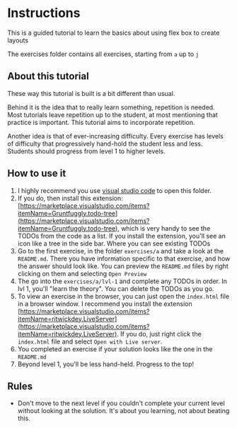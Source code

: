 # Instructions

This is a guided tutorial to learn the basics about using flex box to create layouts

The exercises folder contains all exercises, starting from `a` up to `j`

## About this tutorial

These way this tutorial is built is a bit different than usual.

Behind it is the idea that to really learn something, repetition is needed. Most tutorials leave repetition up to the student, at most mentioning that practice is important. This tutorial aims to incorporate repetition.

Another idea is that of ever-increasing difficulty. Every exercise has levels of difficulty that progressively hand-hold the student less and less. Students should progress from level 1 to higher levels.

## How to use it

1. I highly recommend you use [visual studio code](https://code.visualstudio.com/) to open this folder.
2. If you do, then install this extension: [https://marketplace.visualstudio.com/items?itemName=Gruntfuggly.todo-tree](https://marketplace.visualstudio.com/items?itemName=Gruntfuggly.todo-tree), which is very handy to see the TODOs from the code as a list. If you install the extension, you'll see an icon like a tree in the side bar. Where you can see existing TODOs
3. Go to the first exercise, in the folder `exercises/a` and take a look at the `README.md`. There you have information specific to that exercise, and how the answer should look like. You can preview the `README.md` files by right clicking on them and selecting `Open Preview`
4. The go into the `exercises/a/lvl-1` and complete any TODOs in order. In lvl 1, you'll "learn the theory". You can delete the TODOs as you go.
5. To view an exercise in the browser, you can just open the `index.html` file in a browser window. I recommend you install the extension [https://marketplace.visualstudio.com/items?itemName=ritwickdey.LiveServer](https://marketplace.visualstudio.com/items?itemName=ritwickdey.LiveServer). If you do, just right click the `index.html` file and select `Open with Live server`.
6. You completed an exercise if your solution looks like the one in the `README.md`
7. Beyond level 1, you'll be less hand-held. Progress to the top!

## Rules

- Don't move to the next level if you couldn't complete your current level without looking at the solution. It's about you learning, not about beating this.
